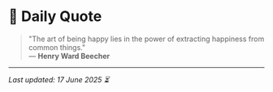 # 📜 Daily Quote

> "The art of being happy lies in the power of extracting happiness from common things."  
> — **Henry Ward Beecher**

---

_Last updated: 17 June 2025 ⏳_
